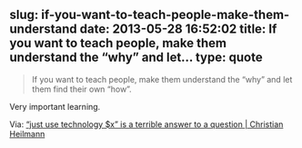 slug: if-you-want-to-teach-people-make-them-understand
date: 2013-05-28 16:52:02
title: If you want to teach people, make them understand the “why” and let...
type: quote
---

> If you want to teach people, make them understand the “why” and let them find their own “how”.

Very important learning.

 Via: [“just use technology $x” is a terrible answer to a question | Christian Heilmann](http://christianheilmann.com/2013/05/13/just-use-technology-x-is-a-terrible-answer-to-a-question/)
